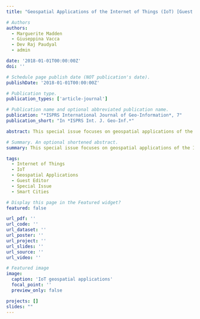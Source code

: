 ```yaml
---
title: "Geospatial Applications of the Internet of Things (IoT) [Guest Editors] (2018)"

# Authors
authors:
  - Marguerite Madden
  - Giuseppina Vacca
  - Dev Raj Paudyal
  - admin

date: '2018-01-01T00:00:00Z'
doi: ''

# Schedule page publish date (NOT publication's date).
publishDate: '2018-01-01T00:00:00Z'

# Publication type.
publication_types: ['article-journal']

# Publication name and optional abbreviated publication name.
publication: "*ISPRS International Journal of Geo-Information*, 7"
publication_short: "In *ISPRS Int. J. Geo-Inf.*"

abstract: This special issue focuses on geospatial applications of the Internet of Things (IoT). As guest editors, we present cutting-edge research on the integration of IoT technologies with geospatial sciences, covering topics such as sensor networks, location-based services, and smart city applications. The collection contributes to advancing the intersection of IoT and geospatial technologies.

# Summary. An optional shortened abstract.
summary: This special issue focuses on geospatial applications of the Internet of Things (IoT).

tags:
  - Internet of Things
  - IoT
  - Geospatial Applications
  - Guest Editor
  - Special Issue
  - Smart Cities

# Display this page in the Featured widget?
featured: false

url_pdf: ''
url_code: ''
url_dataset: ''
url_poster: ''
url_project: ''
url_slides: ''
url_source: ''
url_video: ''

# Featured image
image:
  caption: 'IoT geospatial applications'
  focal_point: ''
  preview_only: false

projects: []
slides: ""
---
```

